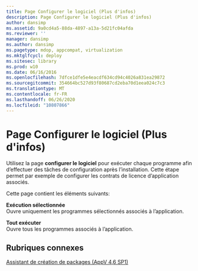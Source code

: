 ```yaml
---
title: Page Configurer le logiciel (Plus d'infos)
description: Page Configurer le logiciel (Plus d'infos)
author: dansimp
ms.assetid: 9a0cd4a5-88da-4897-a13a-5d21fc04afda
ms.reviewer: ''
manager: dansimp
ms.author: dansimp
ms.pagetype: mdop, appcompat, virtualization
ms.mktglfcycl: deploy
ms.sitesec: library
ms.prod: w10
ms.date: 06/16/2016
ms.openlocfilehash: 7dfce1dfe5e4eacdf634cd94c4026a831ea29872
ms.sourcegitcommit: 354664bc527d93f80687cd2eba70d1eea024c7c3
ms.translationtype: MT
ms.contentlocale: fr-FR
ms.lasthandoff: 06/26/2020
ms.locfileid: "10807866"
---
```

# Page Configurer le logiciel (Plus d'infos)


Utilisez la page **configurer le logiciel** pour exécuter chaque programme afin d’effectuer des tâches de configuration après l’installation. Cette étape permet par exemple de configurer les contrats de licence d’application associés.

Cette page contient les éléments suivants:

<a href="" id="run-selected"></a>**Exécution sélectionnée**  
Ouvre uniquement les programmes sélectionnés associés à l’application.

<a href="" id="run-all"></a>**Tout exécuter**  
Ouvre tous les programmes associés à l’application.

## Rubriques connexes


[Assistant de création de packages (AppV 4,6 SP1)](create-new-package-wizard---appv-46-sp1-.md)

 

 






